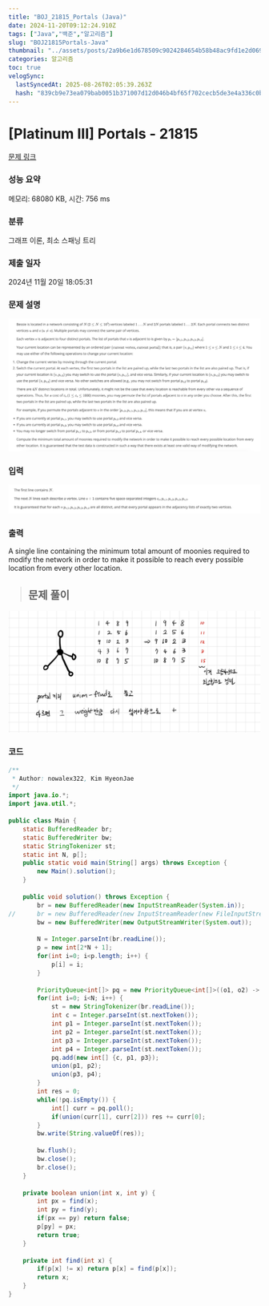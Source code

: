 ```yaml
---
title: "BOJ_21815_Portals (Java)"
date: 2024-11-20T09:12:24.910Z
tags: ["Java","백준","알고리즘"]
slug: "BOJ21815Portals-Java"
thumbnail: "../assets/posts/2a9b6e1d678509c9024284654b58b48ac9fd1e2d0697faa1e3054d55410d767d.png"
categories: 알고리즘
toc: true
velogSync:
  lastSyncedAt: 2025-08-26T02:05:39.263Z
  hash: "839cb9e73ea079bab0051b371007d12d046b4bf65f702cecb5de3e4a336c0b85"
---
```


# [Platinum III] Portals - 21815 

[문제 링크](https://www.acmicpc.net/problem/21815) 

### 성능 요약

메모리: 68080 KB, 시간: 756 ms

### 분류

그래프 이론, 최소 스패닝 트리

### 제출 일자

2024년 11월 20일 18:05:31

### 문제 설명

![](/assets/posts/2b924d357d71c85dd37084fed77220efee364376694b5dff022365dfa70998e2.png)

### 입력 

![](/assets/posts/2a9b6e1d678509c9024284654b58b48ac9fd1e2d0697faa1e3054d55410d767d.png)

### 출력 

 <p>A single line containing the minimum total amount of moonies required to modify the network in order to make it possible to reach every possible location from every other location.</p>

> ## 문제 풀이

![](/assets/posts/2170219603a74da9b01af52b3a5484ada4ac4635c651d049454faf915231c857.png)

### 코드
```java
/**
 * Author: nowalex322, Kim HyeonJae
 */
import java.io.*;
import java.util.*;

public class Main {
	static BufferedReader br;
	static BufferedWriter bw;
	static StringTokenizer st;
	static int N, p[];
	public static void main(String[] args) throws Exception {
		new Main().solution();
	}

	public void solution() throws Exception {
		br = new BufferedReader(new InputStreamReader(System.in));
//		br = new BufferedReader(new InputStreamReader(new FileInputStream("input.txt")));
		bw = new BufferedWriter(new OutputStreamWriter(System.out));
		
		N = Integer.parseInt(br.readLine());
		p = new int[2*N + 1];
		for(int i=0; i<p.length; i++) {
			p[i] = i;
		}
		
		PriorityQueue<int[]> pq = new PriorityQueue<int[]>((o1, o2) -> o1[0]-o2[0]);
		for(int i=0; i<N; i++) {
			st = new StringTokenizer(br.readLine());
			int c = Integer.parseInt(st.nextToken());
			int p1 = Integer.parseInt(st.nextToken());
			int p2 = Integer.parseInt(st.nextToken());
			int p3 = Integer.parseInt(st.nextToken());
			int p4 = Integer.parseInt(st.nextToken());
			pq.add(new int[] {c, p1, p3});
			union(p1, p2);
			union(p3, p4);
		}
		int res = 0;
		while(!pq.isEmpty()) {
			int[] curr = pq.poll();
			if(union(curr[1], curr[2])) res += curr[0];
		}
		bw.write(String.valueOf(res));

		bw.flush();
		bw.close();
		br.close();
	}

	private boolean union(int x, int y) {
		int px = find(x);
		int py = find(y);
		if(px == py) return false;
		p[py] = px;
		return true;
	}
	
	private int find(int x) {
		if(p[x] != x) return p[x] = find(p[x]);
		return x;
	}
}
```
